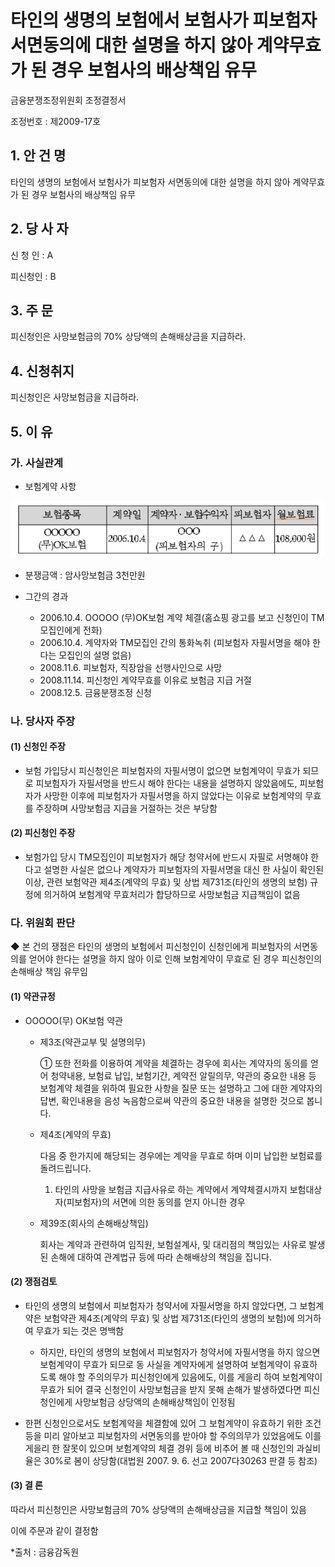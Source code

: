 # 타인의 생명의 보험에서 보험사가 피보험자 서면동의에 대한 설명을 하지 않아 계약무효가 된 경우 보험사의 배상책임 유무

금융분쟁조정위원회 조정결정서 

조정번호 : 제2009-17호

## 1. 안 건 명 
타인의 생명의 보험에서 보험사가 피보험자 서면동의에 대한 설명을 하지 않아 계약무효가 된 경우 보험사의 배상책임 유무

## 2. 당 사 자 
신 청 인 :  A

피신청인 :  B

## 3. 주    문

피신청인은 사망보험금의 70% 상당액의 손해배상금을 지급하라. 

## 4. 신청취지 

피신청인은 사망보험금을 지급하라. 

## 5. 이   유 
### 가. 사실관계 
* 보험계약 사항 

![alt image](https://raw.githubusercontent.com/aijinet/bodoc-claim-contents/master/contents/images/116_1.PNG)
<!--
보험종목
계약일
계약자․보험수익자
피보험자
월보험료
OOOOO
(무)OK보험
2006.10.4
OOO
(피보험자의 子)
△△△
108,000원
-->

   * 분쟁금액 : 암사망보험금 3천만원

* 그간의 경과
    - 2006.10.4.  OOOOO (무)OK보험 계약 체결(홈쇼핑 광고를 보고 신청인이 TM모집인에게 전화)
    - 2006.10.4.  계약자와 TM모집인 간의 통화녹취 (피보험자 자필서명을 해야 한다는 모집인의 설명 없음)
    - 2008.11.6.  피보험자, 직장암을 선행사인으로 사망
    - 2008.11.14. 피신청인 계약무효를 이유로 보험금 지급 거절
    - 2008.12.5.  금융분쟁조정 신청

### 나. 당사자 주장 
#### (1) 신청인 주장 
* 보험 가입당시 피신청인은 피보험자의 자필서명이 없으면 보험계약이 무효가 되므로 피보험자가 자필서명을 반드시 해야 한다는 내용을 설명하지 않았음에도, 피보험자가 사망한 이후에 피보험자가 자필서명을 하지 않았다는 이유로 보험계약의 무효를 주장하며 사망보험금 지급을 거절하는 것은 부당함


#### (2) 피신청인 주장

* 보험가입 당시 TM모집인이 피보험자가 해당 청약서에 반드시 자필로 서명해야 한다고 설명한 사실은 없으나 계약자가 피보험자의 자필서명을 대신 한 사실이 확인된 이상, 관련 보험약관 제4조(계약의 무효) 및 상법 제731조(타인의 생명의 보험) 규정에 의거하여 보험계약 무효처리가 합당하므로 사망보험금 지급책임이 없음

### 다. 위원회 판단
 ◆ 본 건의 쟁점은 타인의 생명의 보험에서 피신청인이 신청인에게 피보험자의 서면동의를 얻어야 한다는 설명을 하지 않아 이로 인해 보험계약이 무효로 된 경우 피신청인의 손해배상 책임 유무임

#### (1) 약관규정  
* OOOOO(무) OK보험 약관
  * 제3조(약관교부 및 설명의무)

    ① 또한 전화를 이용하여 계약을 체결하는 경우에 회사는 계약자의 동의를 얻어 청약내용, 보험료 납입, 보험기간, 계약전 알릴의무, 약관의 중요한 내용 등 보험계약 체결을 위하여 필요한 사항을 질문 또는 설명하고 그에 대한 계약자의 답변, 확인내용을 음성 녹음함으로써 약관의 중요한 내용을 설명한 것으로 봅니다.

  * 제4조(계약의 무효)
  
    다음 중 한가지에 해당되는 경우에는 계약을 무효로 하며 이미 납입한 보험료를 돌려드립니다.
       1. 타인의 사망을 보험금 지급사유로 하는 계약에서 계약체결시까지 보험대상자(피보험자)의 서면에 의한 동의를 얻지 아니한 경우

  * 제39조(회사의 손해배상책임)

    회사는 계약과 관련하여 임직원, 보험설계사, 및 대리점의 책임있는 사유로 발생된 손해에 대하여 관계법규 등에 따라 손해배상의 책임을 집니다.


#### (2) 쟁점검토  
 * 타인의 생명의 보험에서 피보험자가 청약서에 자필서명을 하지 않았다면, 그 보험계약은 보험약관 제4조(계약의 무효) 및 상법 제731조(타인의 생명의 보험)에 의거하여 무효가 되는 것은 명백함

   * 하지만, 타인의 생명의 보험에서 피보험자가 청약서에 자필서명을 하지 않으면 보험계약이 무효가 되므로 동 사실을 계약자에게 설명하여 보험계약이 유효하도록 해야 할 주의의무가 피신청인에게 있음에도, 이를 게을리 하여 보험계약이 무효가 되어 결국 신청인이 사망보험금을 받지 못해 손해가 발생하였다면 피신청인에게 사망보험금 상당액의 손해배상책임이 인정됨

 * 한편 신청인으로서도 보험계약을 체결함에 있어 그 보험계약이 유효하기 위한 조건 등을 미리 알아보고 피보험자의 서면동의를 받아야 할 주의의무가 있었음에도 이를 게을리 한 잘못이 있으며 보험계약의 체결 경위 등에 비추어 볼 때 신청인의 과실비율은 30%로 봄이 상당함(대법원 2007. 9. 6. 선고 2007다30263 판결 등 참조) 

#### (3) 결 론   

따라서 피신청인은 사망보험금의 70% 상당액의 손해배상금을 지급할 책임이 있음

이에 주문과 같이 결정함

*출처 : 금융감독원